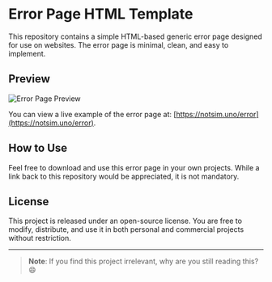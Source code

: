 # Error Page HTML Template

This repository contains a simple HTML-based generic error page designed for use on websites. The error page is minimal, clean, and easy to implement.

## Preview

![Error Page Preview](https://github.com/notsim-1/website-error-example/assets/147332119/3ab078d7-238a-405a-b492-7ae6393fe4e4)

You can view a live example of the error page at: [https://notsim.uno/error](https://notsim.uno/error).

## How to Use

Feel free to download and use this error page in your own projects. While a link back to this repository would be appreciated, it is not mandatory.

## License

This project is released under an open-source license. You are free to modify, distribute, and use it in both personal and commercial projects without restriction.

---

> **Note**: If you find this project irrelevant, why are you still reading this? 😄
